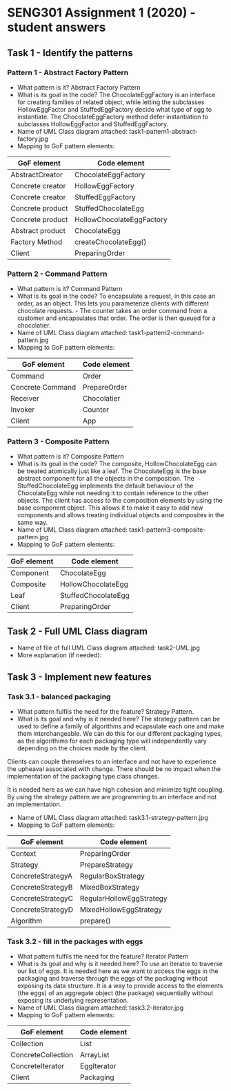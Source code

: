 # SENG301 Assignment 1 (2020) - student answers


## Task 1 - Identify the patterns

### Pattern 1 -  Abstract Factory Pattern

- What pattern is it? Abstract Factory Pattern
- What is its goal in the code? The ChocolateEggFactory is an interface 
for creating families of related object, while letting the subclasses HollowEggFactor and StuffedEggFactory
 decide what type of egg to instantiate. The ChocolateEggFactory method
 defer instantiation to subclasses HollowEggFactor and StuffedEggFactory.
- Name of UML Class diagram attached: task1-pattern1-abstract-factory.jpg
- Mapping to GoF pattern elements:

| GoF element           | Code element               |
|-----------------------|----------------------------|
| AbstractCreator       | ChocolateEggFactory        |
| Concrete creator      | HollowEggFactory           |
| Concrete creator      | StuffedEggFactory          |
| Concrete product      | StuffedChocolateEgg        |
| Concrete product      | HollowChocolateEggFactory  |
| Abstract product      | ChocolateEgg               |
| Factory Method        | createChocolateEgg()       |
| Client                | PreparingOrder             |






### Pattern 2 -  Command Pattern

- What pattern is it? Command Pattern
- What is its goal in the code? To encapsulate a request, in this case an order, as an object.
                                This lets you parameterize clients with different chocolate requests. - 
                                The counter takes an order command from a customer and encapsulates that
                                order. The order is then queued for a chocolatier.
- Name of UML Class diagram attached: task1-pattern2-command-pattern.jpg
- Mapping to GoF pattern elements:

| GoF element           | Code element          |
|-----------------------|-----------------------|
| Command               | Order                 |
| Concrete Command      | PrepareOrder          |
| Receiver              | Chocolatier           |
| Invoker               | Counter               |
| Client                | App                   |

### Pattern 3 - Composite Pattern

- What pattern is it? Composite Pattern
- What is its goal in the code? 
The composite, HollowChocolateEgg can be treated atomically just like a leaf. 
The ChocolateEgg is the base abstract component for all the objects in the composition. The StuffedChocolateEgg
implements the default behaviour of the ChocolateEgg while not needing it to contain reference to the other objects.
The client has access to the composition elements by using the base component object. This allows it to make it easy
to add new components and allows treating individual objects and composites in the same way.
- Name of UML Class diagram attached: task1-pattern3-composite-pattern.jpg
- Mapping to GoF pattern elements:

| GoF element           | Code element          |
|-----------------------|-----------------------|
| Component             | ChocolateEgg          |
| Composite             | HollowChocolateEgg    |
| Leaf                  | StuffedChocolateEgg   |
| Client                | PreparingOrder        |

## Task 2 - Full UML Class diagram

- Name of file of full UML Class diagram attached: task2-UML.jpg
- More explanation (if needed):

## Task 3 - Implement new features

### Task 3.1 - balanced packaging 

- What pattern fulfils the need for the feature? Strategy Pattern.
- What is its goal and why is it needed here? The strategy pattern can be used to define a family of algorithms and
ecapsulate each one and make them interchangeable. We can do this for our different packaging types, as the algorithims
for each packaging type will independently vary depending on the choices made by the client.

Clients can couple themselves to an interface and not have to experience the upheaval associated with change. There 
should be no impact when the implementation of the packaging type class changes.

It is needed here as we can have high cohesion and minimize tight coupling. By using the strategy pattern we are 
programming to an interface and not an implementation.
- Name of UML Class diagram attached: task3.1-strategy-pattern.jpg
- Mapping to GoF pattern elements:

| GoF element           | Code element                     |
|-----------------------|----------------------------------|
| Context               | PreparingOrder                   |
| Strategy              | PrepareStrategy                  |
| ConcreteStrategyA     | RegularBoxStrategy               |
| ConcreteStrategyB     | MixedBoxStrategy                 |
| ConcreteStrategyC     | RegularHollowEggStrategy         |
| ConcreteStrategyD     | MixedHollowEggStrategy           |
| Algorithm             | prepare()                        |

### Task 3.2 - fill in the packages with eggs

- What pattern fulfils the need for the feature? Iterator Pattern
- What is its goal and why is it needed here? To use an iterator to traverse our list of eggs. It is needed here as we 
want to access the eggs in the packaging and traverse through the eggs of the packaging without exposing its data
structure. It is a way to provide access to the elements (the eggs) of an aggregate object (the package) sequentially
without exposing its underlying representation.
- Name of UML Class diagram attached: task3.2-iterator.jpg
- Mapping to GoF pattern elements:

| GoF element           | Code element          |
|-----------------------|-----------------------|
| Collection            | List                  |
| ConcreteCollection    | ArrayList             |
| ConcreteIterator      | EggIterator           |
| Client                | Packaging             |
